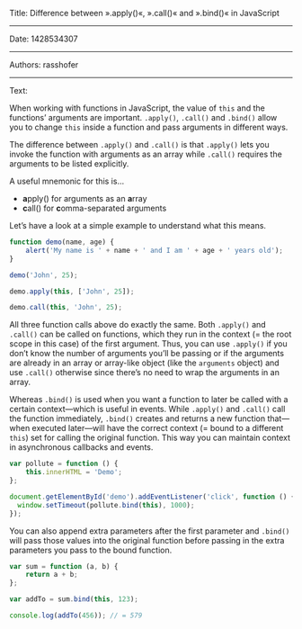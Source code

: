 Title: Difference between ».apply()«, ».call()« and ».bind()« in JavaScript

-----

Date: 1428534307

-----

Authors: rasshofer

-----

Text:

When working with functions in JavaScript, the value of `this` and the functions’ arguments are important. `.apply()`, `.call()` and `.bind()` allow you to change `this` inside a function and pass arguments in different ways.

The difference between `.apply()` and `.call()` is that `.apply()` lets you invoke the function with arguments as an array while `.call()` requires the arguments to be listed explicitly.

A useful mnemonic for this is…

- **a**pply() for arguments as an **a**rray
- **c**all() for **c**omma-separated arguments

Let’s have a look at a simple example to understand what this means.

```js
function demo(name, age) {
    alert('My name is ' + name + ' and I am ' + age + ' years old');
}

demo('John', 25);

demo.apply(this, ['John', 25]);

demo.call(this, 'John', 25);
```

All three function calls above do exactly the same.  Both `.apply()` and `.call()` can be called on functions, which they run in the context (= the root scope in this case) of the first argument. Thus, you can use `.apply()` if you don’t know the number of arguments you’ll be passing or if the arguments are already in an array or array-like object (like the `arguments` object) and use `.call()` otherwise since there’s no need to wrap the arguments in an array.

Whereas `.bind()` is used when you want a function to later be called with a certain context—which is useful in events. While `.apply()` and `.call()` call the function immediately, `.bind()` creates and returns a new function that—when executed later—will have the correct context (= bound to a different `this`) set for calling the original function. This way you can maintain context in asynchronous callbacks and events.

```js
var pollute = function () {
    this.innerHTML = 'Demo';
};

document.getElementById('demo').addEventListener('click', function () {
  window.setTimeout(pollute.bind(this), 1000);
});
```

You can also append extra parameters after the first parameter and `.bind()` will pass those values into the original function before passing in the extra parameters you pass to the bound function.

```js
var sum = function (a, b) {
    return a + b;
};

var addTo = sum.bind(this, 123);

console.log(addTo(456)); // = 579
```
